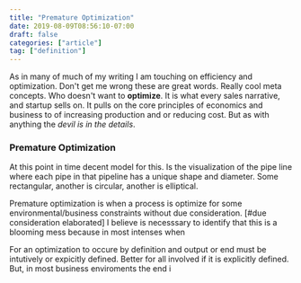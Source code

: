 ```yaml
---
title: "Premature Optimization"
date: 2019-08-09T08:56:10-07:00
draft: false 
categories: ["article"]
tag: ["definition"] 
---
```



As in many of much of my writing I am touching on efficiency and optimization. Don't get me wrong these are great words. Really cool meta concepts. Who doesn't want to __optimize__. It is what every sales narrative, and startup sells on. It pulls on the core principles of economics and business to of increasing production and or reducing cost. But as with anything the *devil is in the details*. 

### Premature Optimization
At this point in time decent model for this. Is the visualization of the pipe line where each pipe in that pipeline has a unique shape and diameter. Some rectangular, another is circular, another is elliptical.

Premature optimization is when a process is optimize for some environmental/business constraints without due consideration. [#due consideration elaborated] I believe is necesssary to identify that this is a blooming mess because in most intenses when

For an optimization to occure by definition and output or end must be intutively or expicitly defined. Better for all involved if it is explicitly defined. But, in most business enviroments the end i